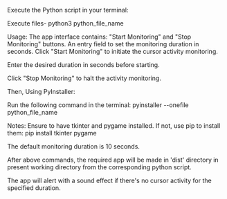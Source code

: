 Execute the Python script in your terminal:

Execute files-
python3 python_file_name

Usage:
The app interface contains:
"Start Monitoring" and "Stop Monitoring" buttons.
An entry field to set the monitoring duration in seconds.
Click "Start Monitoring" to initiate the cursor activity monitoring.

Enter the desired duration in seconds before starting.

Click "Stop Monitoring" to halt the activity monitoring.

Then,
Using PyInstaller:

Run the following command in the terminal:
pyinstaller --onefile python_file_name


Notes:
Ensure to have tkinter and pygame installed. If not, use pip to install them:
pip install tkinter pygame

The default monitoring duration is 10 seconds.

After above commands, the required app will be made in 'dist' directory in present working directory from the corresponding python script.

The app will alert with a sound effect if there's no cursor activity for the specified duration.
